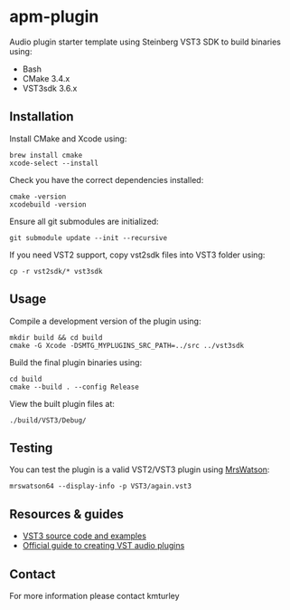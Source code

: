 # apm-plugin

Audio plugin starter template using Steinberg VST3 SDK to build binaries using:

* Bash
* CMake 3.4.x
* VST3sdk 3.6.x


## Installation

Install CMake and Xcode using:

    brew install cmake
    xcode-select --install

Check you have the correct dependencies installed:

    cmake -version
    xcodebuild -version

Ensure all git submodules are initialized:

    git submodule update --init --recursive

If you need VST2 support, copy vst2sdk files into VST3 folder using:

    cp -r vst2sdk/* vst3sdk

## Usage

Compile a development version of the plugin using:

    mkdir build && cd build
    cmake -G Xcode -DSMTG_MYPLUGINS_SRC_PATH=../src ../vst3sdk

Build the final plugin binaries using:

    cd build
    cmake --build . --config Release

View the built plugin files at:

    ./build/VST3/Debug/


## Testing

You can test the plugin is a valid VST2/VST3 plugin using [MrsWatson](https://github.com/teragonaudio/MrsWatson):

    mrswatson64 --display-info -p VST3/again.vst3


## Resources & guides

* [VST3 source code and examples](https://github.com/steinbergmedia/vst3sdk)
* [Official guide to creating VST audio plugins](https://steinbergmedia.github.io/vst3_doc/vstinterfaces/addownplugs.html)


## Contact

For more information please contact kmturley
